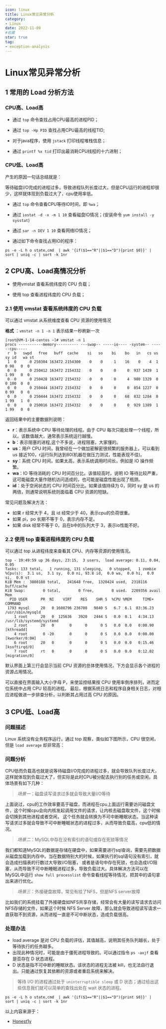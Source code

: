 ```yaml
---
icon: linux
title: Linux常见异常分析
category: 
- Linux
date: 2022-11-09
#收藏
star: true
tag:
- exception-analysis
---
```


<!-- more -->

# Linux常见异常分析

## 1 常用的 Load 分析方法

### CPU高、Load高

- 通过 `top` 命令查找占用CPU最高的进程PID；

- 通过 `top -Hp PID` 查找占用CPU最高的线程TID;

- 对于java程序，使用 `jstack` 打印线程堆栈信息；

- 通过 `printf %x tid` 打印出最消耗CPU线程的十六进制；

### CPU低、Load高

产生的原因一句话总结就是：

等待磁盘I/O完成的进程过多，导致进程队列长度过大，但是CPU运行的进程却很少，这样就体现到负载过大了，cpu使用率低。

- 通过 `top` 命令查看CPU等待IO时间，即 `%wa`；

- 通过 `iostat -d -x -m 1 10` 查看磁盘IO情况；(安装命令 `yum install -y sysstat`)

- 通过 `sar -n DEV 1 10` 查看网络IO情况；

- 通过如下命令查找占用IO的程序：

```shell
ps -e -L h o state,cmd  | awk '{if($1=="R"||$1=="D"){print $0}}' | sort | uniq -c | sort -k 1nr
```

## 2 CPU高、Load高情况分析

- 使用vmstat 查看系统纬度的 CPU 负载；

- 使用 top 查看进程纬度的 CPU 负载；

### 2.1 使用 vmstat 查看系统纬度的 CPU 负载

可以通过 vmstat 从系统维度查看 CPU 资源的使用情况

**格式** ：`vmstat -n 1 -n 1` 表示结果一秒刷新一次

```shell
[root@VM-1-14-centos ~]# vmstat -n 1
procs -----------memory---------- ---swap-- -----io---- -system-- ------cpu-----
 r  b   swpd   free   buff  cache    si   so    bi    bo   in   cs us sy id   wa st
 1  0      0 250304 163472 2154300    0    0     1    16    0    4  1  0 98   0  0
 0  0      0 250412 163472 2154332    0    0     0     0  937 1439  1  1 99   0  0
 0  0      0 250428 163472 2154332    0    0     0     4  980 1329  0  0 100  0  0
 0  0      0 250444 163472 2154332    0    0     0     0  854 1227  0  0 99   0  0
 0  0      0 250444 163472 2154332    0    0     0    68  832 1284  0  1 99   1  0
 0  0      0 250016 163472 2154332    0    0     0     0  929 1389  1  1 99   0  0
```

返回结果中的主要数据列说明：

- **r**：表示系统中 CPU 等待处理的线程。由于 CPU 每次只能处理一个线程，所以，该数值越大，通常表示系统运行越慢。
- **b**：表示阻塞的进程,这个不多说，进程阻塞，大家懂的。
- **us**：用户 CPU 时间，我曾经在一个做加密解密很频繁的服务器上，可以看到 us 接近100，r运行队列达到80(机器在做压力测试，性能表现不佳)。
- **sy**：系统 CPU 时间，如果太高，表示系统调用时间长，例如是 IO 操作频繁。
- **wa**：IO 等待消耗的 CPU 时间百分比。该值较高时，说明 IO 等待比较严重，这可能磁盘大量作随机访问造成的，也可能是磁盘性能出现了瓶颈。
- **id**：处于空闲状态的 CPU 时间百分比。如果该值持续为 0，同时 sy 是 us 的两倍，则通常说明系统则面临着 CPU 资源的短缺。

常见问题及解决方法：

- 如果 r 经常大于 4，且 id 经常少于 40，表示cpu的负荷很重。
- 如果 pi，po 长期不等于 0，表示内存不足。
- 如果 disk 经常不等于 0，且在b中的队列大于 3，表示io性能不好。

### 2.2 使用 top 查看进程纬度的 CPU 负载

可以通过 top 从进程纬度来查看其 CPU、内存等资源的使用情况。

```shell
top - 19:49:59 up 36 days, 23:15,  3 users,  load average: 0.11, 0.04, 0.05
Tasks: 133 total,   1 running, 131 sleeping,   0 stopped,   1 zombie
%Cpu(s):  3.1 us,  3.1 sy,  0.0 ni, 93.8 id,  0.0 wa,  0.0 hi,  0.0 si,  0.0 st
KiB Mem :  3880188 total,   241648 free,  1320424 used,  2318116 buff/cache
KiB Swap:        0 total,        0 free,        0 used.  2209356 avail Mem 
  PID USER      PR  NI    VIRT    RES    SHR S  %CPU %MEM     TIME+ COMMAND                                                                                               
 1793 mysql     20   0 1608796 236708   9840 S   6.7  6.1  83:36.23 /usr/sbin/mysqld                                    
    1 root      20   0  125636   3920   2444 S   0.0  0.1   4:34.13 /usr/lib/systemd/systemd                                 
    2 root      20   0       0      0      0 S   0.0  0.0   0:00.90 [kthreadd]                                                                                            
    4 root       0 -20       0      0      0 S   0.0  0.0   0:00.00 [kworker/0:0H]                                                                                        
    6 root      20   0       0      0      0 S   0.0  0.0   0:15.46 [ksoftirqd/0]                                                                                         
    7 root      rt   0       0      0      0 S   0.0  0.0   0:12.02 [migration/0]
```

默认界面上第三行会显示当前 CPU 资源的总体使用情况，下方会显示各个进程的资源占用情况。

可以直接在界面输入大小字母 P，来使监控结果按 CPU 使用率倒序排列，进而定位系统中占用 CPU 较高的进程。
最后，根据系统日志和程序自身相关日志，对相应进程做进一步排查分析，以判断其占用过高 CPU 的原因。

## 3 CPU低、Load高

### 问题描述

Linux 系统没有业务程序运行，通过 top 观察，类似如下图所示，CPU 很空闲，但是 `load average` 却非常高：

### 问题分析

CPU低而负载高也就是说等待磁盘I/O完成的进程过多，就会导致队列长度过大，这样就体现到负载过大了，但实际是此时CPU被分配去执行别的任务或空闲，具体场景有如下几种：

>*场景一*：磁盘读写请求过多就会导致大量I/O等待

上面说过，cpu的工作效率要高于磁盘，而进程在cpu上面运行需要访问磁盘文件，这个时候cpu会向内核发起调用文件的请求，让内核去磁盘取文件，这个时候会切换到其他进程或者空闲，
这个任务就会转换为不可中断睡眠状态。当这种读写请求过多就会导致不可中断睡眠状态的进程过多，从而导致负载高，cpu低的情况。

>*场景二*：MySQL中存在没有索引的语句或存在死锁等情况

我们都知道MySQL的数据是存储在硬盘中，如果需要进行sql查询，需要先把数据从磁盘加载到内存中。当在数据特别大的时候，如果执行的sql语句没有索引，就会造成扫描表的行数过大导致I/O阻塞，
或者是语句中存在死锁，也会造成I/O阻塞，从而导致不可中断睡眠进程过多，导致负载过大。具体解决方法可以在MySQL中运行 `show full processlist` 命令查看线程等待情况，把其中的语句拿出来进行优化。

>*场景三*：外接硬盘故障，常见有挂了NFS，但是NFS server故障

比如我们的系统挂载了外接硬盘如NFS共享存储，经常会有大量的读写请求去访问NFS存储的文件，如果这个时候 NFS Server 故障，那么就会导致进程读写请求一直获取不到资源，从而进程一直是不可中断状态，造成负载很高。

### 处理办法

- load average 是对 CPU 负载的评估，其值越高，说明其任务队列越长，处于等待执行的任务越多。
- 出现此种情况时，可能是由于僵死进程导致的。可以通过指令 `ps -axjf` 查看是否存在 D 状态进程。
- D 状态是指不可中断的睡眠状态。该状态的进程无法被 kill，也无法自行退出。只能通过恢复其依赖的资源或者重启系统来解决。

>等待 I/O 的进程通过处于 `uninterruptible sleep` 或 D 状态；通过给出这些信息我们就可以简单的查找出处在 wait 状态的进程。

```shell
ps -e -L h o state,cmd  | awk '{if($1=="R"||$1=="D"){print $0}}' | sort | uniq -c | sort -k 1nr
```

以上内容来源于：

- [Honest1y](https://juejin.cn/post/7016127914454286367)
